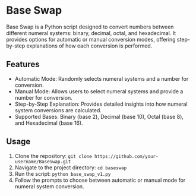 # Base Swap

Base Swap is a Python script designed to convert numbers between different numeral systems: binary, decimal, octal, and hexadecimal. It provides options for automatic or manual conversion modes, offering step-by-step explanations of how each conversion is performed.

## Features

- Automatic Mode: Randomly selects numeral systems and a number for conversion.
- Manual Mode: Allows users to select numeral systems and provide a number for conversion.
- Step-by-Step Explanation: Provides detailed insights into how numeral system conversions are calculated.
- Supported Bases: Binary (base 2), Decimal (base 10), Octal (base 8), and Hexadecimal (base 16).

## Usage

1. Clone the repository: `git clone https://github.com/your-username/BaseSwap.git`
2. Navigate to the project directory: `cd baseswap`
3. Run the script: `python base_swap_v1.py`
4. Follow the prompts to choose between automatic or manual mode for numeral system conversion.
